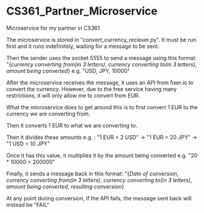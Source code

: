 # CS361_Partner_Microservice
Microservice for my partner in CS361

The microservice is stored in "convert_currency_reciever.py". It must be run first and it runs indefinitely, waiting for a message to be sent. 

Then the sender uses the socket 5555 to send a message using this format: "{*currency converting from(in 3 letters)*, *currency converting to(in 3 letters)*, *amount being converted*}
e.g. "USD, JPY, 10000"

After the microservice receives the message, it uses an API from fixer.io to convert the currency. However, due to the free service having many restrictions, it will only allow me to convert from EUR.

What the microservice does to get around this is to first convert 1 EUR to the currency we are converting from.

Then it converts 1 EUR to what we are converting to.

Then it divides these amounts e.g. : "1 EUR = 2 USD" -> "1 EUR = 20 JPY" -> "1 USD = 10 JPY"

Once it has this value, it multiplies it by the amount being converted e.g. "20 * 10000 = 200000"

Finally, it sends a message back in this format: "{*Date of conversion*, *currency converting from(in 3 letters)*, *currency converting to(in 3 letters)*,  *amount being converted*, *resulting conversion*}

At any point during conversion, if the API fails, the message sent back will instead be "FAIL"
